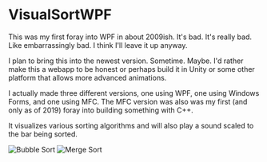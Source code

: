 # VisualSortWPF

This was my first foray into WPF in about 2009ish. It's bad. It's really bad. Like embarrassingly bad. I think I'll leave it up anyway.

I plan to bring this into the newest version. Sometime. Maybe. I'd rather make this a webapp to be honest or perhaps build it in Unity or some other platform that allows more advanced animations.

I actually made three different versions, one using WPF, one using Windows Forms, and one using MFC. The MFC version was also was my first (and only as of 2019) foray into building something with C++.

It visualizes various sorting algorithms and will also play a sound scaled to the bar being sorted.

![Bubble Sort](https://github.com/Jason-Clement/VisualSortWPF/blob/master/BubbleSort.png)
![Merge Sort](https://github.com/Jason-Clement/VisualSortWPF/blob/master/MergeSort.png)

